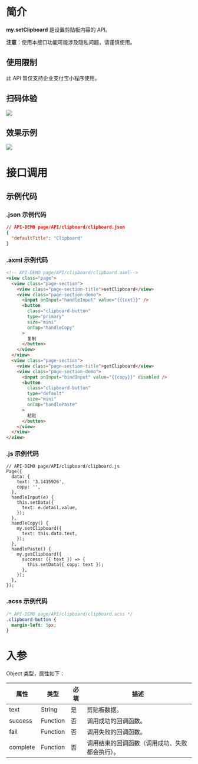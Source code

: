 

# 简介

**my.setClipboard** 是设置剪贴板内容的 API。

**注意**：使用本接口功能可能涉及隐私问题，请谨慎使用。

## 使用限制

此 API 暂仅支持企业支付宝小程序使用。

## 扫码体验

![](https://gw.alipayobjects.com/zos/skylark-tools/public/files/f8a19a2ecf849833678d611b87f02456.jpeg#align=left&display=inline&height=158&margin=%5Bobject%20Object%5D&originHeight=158&originWidth=128&status=done&style=stroke&width=128)

## 效果示例

![](https://gw.alipayobjects.com/zos/skylark-tools/public/files/37d966603d5976a9b145c398ed128368.gif#align=left&display=inline&height=540&margin=%5Bobject%20Object%5D&originHeight=540&originWidth=300&status=done&style=stroke&width=300)

# 接口调用

## 示例代码

### .json 示例代码

```json
// API-DEMO page/API/clipboard/clipboard.json
{
  "defaultTitle": "Clipboard"
}
```

### .axml 示例代码

```html
<!-- API-DEMO page/API/clipboard/clipboard.axml-->
<view class="page">
  <view class="page-section">
    <view class="page-section-title">setClipboard</view>
    <view class="page-section-demo">
      <input onInput="handleInput" value="{{text}}" />
      <button
        class="clipboard-button"
        type="primary"
        size="mini"
        onTap="handleCopy"
      >
        复制
      </button>
    </view>
  </view>
  <view class="page-section">
    <view class="page-section-title">getClipboard</view>
    <view class="page-section-demo">
      <input onInput="bindInput" value="{{copy}}" disabled />
      <button
        class="clipboard-button"
        type="default"
        size="mini"
        onTap="handlePaste"
      >
        粘贴
      </button>
    </view>
  </view>
</view>
```

### .js 示例代码

```plain
// API-DEMO page/API/clipboard/clipboard.js
Page({
  data: {
    text: '3.1415926',
    copy: '',
  },
  handleInput(e) {
    this.setData({
      text: e.detail.value,
    });
  },
  handleCopy() {
    my.setClipboard({
      text: this.data.text,
    });
  },
  handlePaste() {
    my.getClipboard({
      success: ({ text }) => {
        this.setData({ copy: text });
      },
    });
  },
});
```

### .acss 示例代码

```css
/* API-DEMO page/API/clipboard/clipboard.acss */
.clipboard-button {
  margin-left: 5px;
}
```

# 入参

Object 类型，属性如下：

| **属性** | **类型** | **必填** | **描述** |
| --- | --- | --- | --- |
| text | String | 是 | 剪贴板数据。 |
| success | Function | 否 | 调用成功的回调函数。 |
| fail | Function | 否 | 调用失败的回调函数。 |
| complete | Function | 否 | 调用结束的回调函数（调用成功、失败都会执行）。 |
